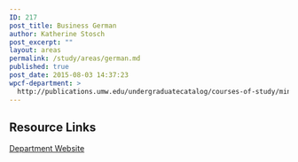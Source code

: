 ```yaml
---
ID: 217
post_title: Business German
author: Katherine Stosch
post_excerpt: ""
layout: areas
permalink: /study/areas/german.md
published: true
post_date: 2015-08-03 14:37:23
wpcf-department: >
  http://publications.umw.edu/undergraduatecatalog/courses-of-study/minors/business-german/
---
```


<!-- Types Custom Fields: -->

<!-- resource-links -->
## Resource Links

<!-- department -->
[Department Website](http://publications.umw.edu/undergraduatecatalog/courses-of-study/minors/business-german/)

<!-- End department -->

<!-- End resource-links -->

<!-- End Types Custom Fields -->